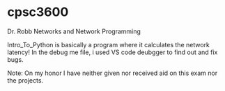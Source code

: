 # cpsc3600
Dr. Robb Networks and Network Programming 

Intro_To_Python is basically a program where it calculates the network latency! In the debug me file, i used VS code deubgger to find out and fix bugs. 

Note: On my honor I have neither given nor received aid on this exam nor the projects.
